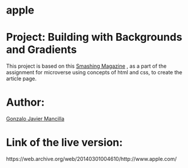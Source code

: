 # apple

<h1><b>Project: Building with Backgrounds and Gradients</b></h1>
This project is based on this <a href="https://www.smashingmagazine.com/">Smashing Magazine</a> , as a part of the assignment for microverse using concepts of html and css, to create the article page.


<h1><b> Author:</b></h1>
<a href="https://github.com/gonjavi/">Gonzalo Javier Mancilla</a>

<h1>Link of the live version:</h1>https://web.archive.org/web/20140301004610/http://www.apple.com/




